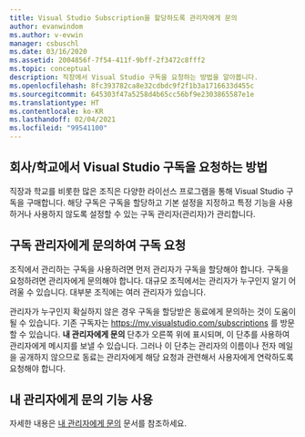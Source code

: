 ```yaml
---
title: Visual Studio Subscription을 할당하도록 관리자에게 문의
author: evanwindom
ms.author: v-evwin
manager: csbuschl
ms.date: 03/16/2020
ms.assetid: 2004856f-7f54-411f-9bff-2f3472c8fff2
ms.topic: conceptual
description: 직장에서 Visual Studio 구독을 요청하는 방법을 알아봅니다.
ms.openlocfilehash: 8fc393782ca8e32cdbdc9f2f1b3a1716633d455c
ms.sourcegitcommit: 645303f47a5258d4b65cc56bf9e2303865587e1e
ms.translationtype: HT
ms.contentlocale: ko-KR
ms.lasthandoff: 02/04/2021
ms.locfileid: "99541100"
---
```

## <a name="how-to-request-a-visual-studio-subscription-from-your-workschool"></a>회사/학교에서 Visual Studio 구독을 요청하는 방법
직장과 학교를 비롯한 많은 조직은 다양한 라이선스 프로그램을 통해 Visual Studio 구독을 구매합니다. 해당 구독은 구독을 할당하고 기본 설정을 지정하고 특정 기능을 사용하거나 사용하지 않도록 설정할 수 있는 구독 관리자(관리자)가 관리합니다.  

## <a name="contact-your-subscription-administrator-to-request-a-subscription"></a>구독 관리자에게 문의하여 구독 요청
조직에서 관리하는 구독을 사용하려면 먼저 관리자가 구독을 할당해야 합니다. 구독을 요청하려면 관리자에게 문의해야 합니다. 대규모 조직에서는 관리자가 누구인지 알기 어려울 수 있습니다. 대부분 조직에는 여러 관리자가 있습니다.  

관리자가 누구인지 확실하지 않은 경우 구독을 할당받은 동료에게 문의하는 것이 도움이 될 수 있습니다. 기존 구독자는 https://my.visualstudio.com/subscriptions 를 방문할 수 있습니다. **내 관리자에게 문의** 단추가 오른쪽 위에 표시되며, 이 단추를 사용하여 관리자에게 메시지를 보낼 수 있습니다. 그러나 이 단추는 관리자의 이름이나 전자 메일을 공개하지 않으므로 동료는 관리자에게 해당 요청과 관련해서 사용자에게 연락하도록 요청해야 합니다.

## <a name="use-the-contact-my-admin-feature"></a>내 관리자에게 문의 기능 사용
자세한 내용은 [내 관리자에게 문의](https://docs.microsoft.com/visualstudio/subscriptions/contact-my-admin) 문서를 참조하세요.